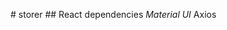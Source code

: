 #   s t o r e r  
  
 # #   R e a c t   d e p e n d e n c i e s  
  
 *   M a t e r i a l   U I  
 *   A x i o s  
 